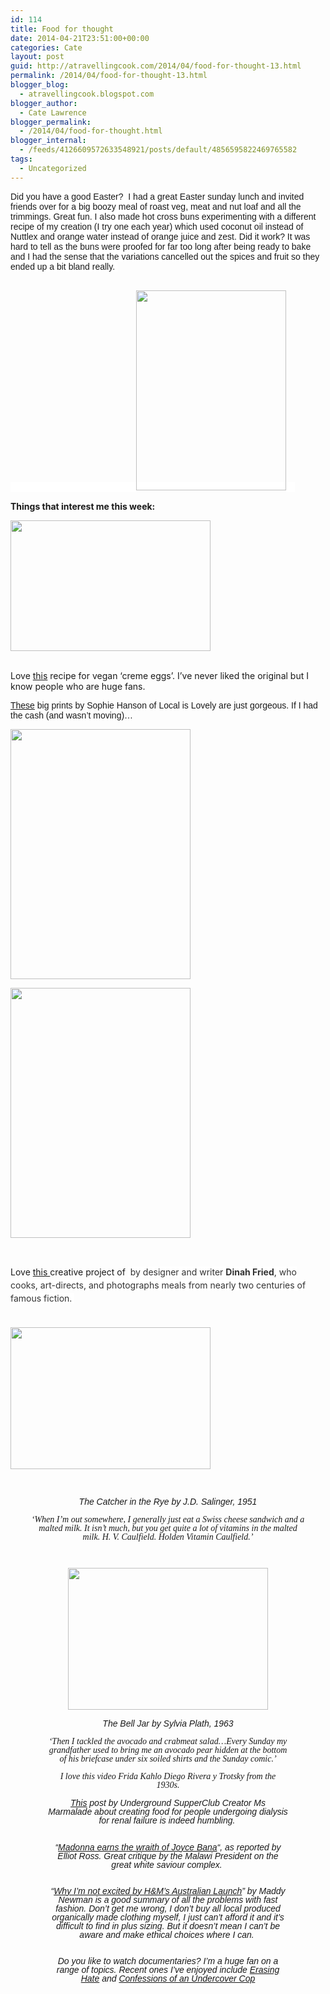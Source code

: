 ```yaml
---
id: 114
title: Food for thought
date: 2014-04-21T23:51:00+00:00
categories: Cate
layout: post
guid: http://atravellingcook.com/2014/04/food-for-thought-13.html
permalink: /2014/04/food-for-thought-13.html
blogger_blog:
  - atravellingcook.blogspot.com
blogger_author:
  - Cate Lawrence
blogger_permalink:
  - /2014/04/food-for-thought.html
blogger_internal:
  - /feeds/4126609572633548921/posts/default/4856595822469765582
tags:
  - Uncategorized
---
```

<span style="background-color: white; font-family: Arial, Helvetica, Verdana;">Did you have a good Easter?  I had a great Easter sunday lunch and invited friends over for a big boozy meal of roast veg, meat and nut loaf and all the trimmings. Great fun. I also made hot cross buns experimenting with a different recipe of my creation (I try one each year) which used coconut oil instead of Nuttlex and orange water instead of orange juice and zest. Did it work? It was hard to tell as the buns were proofed for far too long after being ready to bake and I had the sense that the variations cancelled out the spices and fruit so they ended up a bit bland really. 
  
<span style="background-color: white; font-family: Arial, Helvetica, Verdana;"><br />                                                 <a style="margin-left: 1em; margin-right: 1em; text-align: center;" href="http://4.bp.blogspot.com/-qfGT2D1frr0/U1Wf_YTSGRI/AAAAAAAAIoE/XNoW2Ydnc_0/s1600/IMG_20140420_111405.jpg"><img src="http://4.bp.blogspot.com/-qfGT2D1frr0/U1Wf_YTSGRI/AAAAAAAAIoE/XNoW2Ydnc_0/s1600/IMG_20140420_111405.jpg" alt="" width="240" height="320" border="0" /></a>

<b>Things that interest me this week:</b><b><br /> </b>


  <a  href="http://1.bp.blogspot.com/-ljl4BXwvpso/U1Wgg1oWI9I/AAAAAAAAIoM/Iog-vMpq6jY/s1600/DSC_2966-610x400.jpg"><img src="http://1.bp.blogspot.com/-ljl4BXwvpso/U1Wgg1oWI9I/AAAAAAAAIoM/Iog-vMpq6jY/s1600/DSC_2966-610x400.jpg" alt="" width="320" height="209" border="0" /></a>


<b><br /> </b>Love <a href="http://theeverydayveggie.com/vegan-creme-eggs/">this</a> recipe for vegan &#8216;creme eggs&#8217;. I&#8217;ve never liked the original but I know people who are huge fans. 

<span style="font-family: Arial, Helvetica, Verdana;"><a href="http://localislovely.bigcartel.com/">These</a> big prints by Sophie Hanson of Local is Lovely are just gorgeous. If I had the cash (and wasn&#8217;t moving)&#8230;


  <a  href="http://3.bp.blogspot.com/-UmwK5kH9wcw/U1WbCw1iPQI/AAAAAAAAIno/p4BsHhg_jOQ/s1600/flower+show+final2.jpg"><img src="http://3.bp.blogspot.com/-UmwK5kH9wcw/U1WbCw1iPQI/AAAAAAAAIno/p4BsHhg_jOQ/s1600/flower+show+final2.jpg" alt="" width="288" height="400" border="0" /></a>









  <a  href="http://2.bp.blogspot.com/-QwKfeF_4BrM/U1WbDeuJMKI/AAAAAAAAIns/gEP2HdiMjow/s1600/this+way+edited.jpg"><img src="http://2.bp.blogspot.com/-QwKfeF_4BrM/U1WbDeuJMKI/AAAAAAAAIns/gEP2HdiMjow/s1600/this+way+edited.jpg" alt="" width="288" height="400" border="0" /></a>


<span style="font-family: Arial, Helvetica, Verdana;"><br /> 
  
Love <a href="http://www.brainpickings.org/index.php/2014/04/16/fictitous-dishes-dinah-fried-book/">this </a>creative project of <span style="background-color: white; color: #333333; line-height: 21px;"> by designer and writer <strong style="background-color: white; color: #333333; line-height: 21px;">Dinah Fried</strong><span style="background-color: white; color: #333333; line-height: 21px;">, who cooks, art-directs, and photographs meals from nearly two centuries of famous fiction.<span style="background-color: white; color: #333333; line-height: 21px;"> <span style="font-family: Arial, Helvetica, Verdana;"><br /> <span style="background-color: white; color: #333333; line-height: 21px;"><br /> 


  <span style="font-family: Arial, Helvetica, Verdana;"><a  href="http://3.bp.blogspot.com/-JR67YZb-Q8k/U1WYu8WSXNI/AAAAAAAAInc/Jx55F7FSamE/s1600/fictitiousdishes_catcher.jpg"><img src="http://3.bp.blogspot.com/-JR67YZb-Q8k/U1WYu8WSXNI/AAAAAAAAInc/Jx55F7FSamE/s1600/fictitiousdishes_catcher.jpg" alt="" width="320" height="227" border="0" /></a>



  <span style="font-family: Arial, Helvetica, Verdana;"> 


<div style="font-family: ff-tisa-web-pro-1, ff-tisa-web-pro-2, serif; font-style: italic; line-height: 1em; margin: 15px; padding: 0px; text-align: center;">
  <span style="font-family: Arial, Helvetica, Verdana;"><em>The Catcher in the Rye by J.D. Salinger, 1951</em>


<div style="font-family: ff-tisa-web-pro-1, ff-tisa-web-pro-2, serif; font-style: italic; line-height: 1em; margin: 15px; padding: 0px; text-align: center;">
  <em>&#8216;When I’m out somewhere, I generally just eat a Swiss cheese sandwich and a malted milk. It isn’t much, but you get quite a lot of vitamins in the malted milk. H. V. Caulfield. Holden Vitamin Caulfield.&#8217;</em>



  <span style="font-family: Arial, Helvetica, Verdana;"> 



  <span style="font-family: Arial, Helvetica, Verdana;"><a  href="http://2.bp.blogspot.com/-ze64otWD_hU/U1WYi4MyYlI/AAAAAAAAInU/iSg1mJsNzYg/s1600/fictitiousdishes_belljar+(1).jpg"><span style="color: black;"><img src="http://2.bp.blogspot.com/-ze64otWD_hU/U1WYi4MyYlI/AAAAAAAAInU/iSg1mJsNzYg/s1600/fictitiousdishes_belljar+(1).jpg" alt="" width="320" height="227" border="0" /></a>


<div style="font-family: ff-tisa-web-pro-1, ff-tisa-web-pro-2, serif; font-style: italic; line-height: 1em; margin: 15px; padding: 0px; text-align: center;">
  <span style="font-family: Arial, Helvetica, Verdana;"><em>The Bell Jar by Sylvia Plath, 1963</em>


<div style="font-family: ff-tisa-web-pro-1, ff-tisa-web-pro-2, serif; font-style: italic; line-height: 1em; margin: 15px; padding: 0px; text-align: center;">
  <em>&#8216;Then I tackled the avocado and crabmeat salad&#8230;Every Sunday my grandfather used to bring me an avocado pear hidden at the bottom of his briefcase under six soiled shirts and the Sunday co</em><em>mic.&#8217;</em>









  I love this video <i>Frida Kahlo Diego Rivera y Trotsky </i>from the 1930s.





<span style="background-color: transparent; font-family: Arial, Helvetica, sans-serif; line-height: 14px;"><a href="http://www.msmarmitelover.com/2014/04/the-renal-diet-recipes.html">This</a> post by Underground SupperClub Creator Ms Marmalade about creating food for people undergoing dialysis for renal failure is indeed humbling<span style="background-color: transparent; font-family: ff-tisa-web-pro-1, ff-tisa-web-pro-2, serif; line-height: 14px;">. 
  
<span style="font-family: Arial, Helvetica, Verdana;"><br /> <span style="font-family: Arial, Helvetica, Verdana;">&#8220;<a href="http://www.theguardian.com/world/2013/apr/11/malawi-madonna">Madonna earns the wraith of Joyce Bana</a>&#8220;, as reported by Elliot Ross. Great critique by the Malawi President on the great white saviour complex. 
  
<span style="font-family: Arial, Helvetica, Verdana;"><br /> <span style="font-family: Arial, Helvetica, Verdana;">&#8220;<a href="http://junkee.com/bursting-the-hm-bubble/32205?utm_source=editorial&utm_medium=facebook&utm_campaign=32205">Why I&#8217;m not excited by H&M&#8217;s Australian Launch</a>&#8221; by Maddy Newman is a good summary of all the problems with fast fashion. Don&#8217;t get me wrong, I don&#8217;t buy all local produced organically made clothing myself, I just can&#8217;t afford it and it&#8217;s difficult to find in plus sizing. But it doesn&#8217;t mean I can&#8217;t be aware and make ethical choices where I can. 
  
<span style="font-family: Arial, Helvetica, Verdana;"><br /> <span style="font-family: Arial, Helvetica, Verdana;">Do you like to watch documentaries? I&#8217;m a huge fan on a range of topics. Recent ones I&#8217;ve enjoyed include <a href="http://en.wikipedia.org/wiki/Erasing_Hate">Erasing Hate</a> and <a href="http://topdocumentaryfilms.com/confessions-undercover-cop/">Confessions of an Undercover Cop</a>